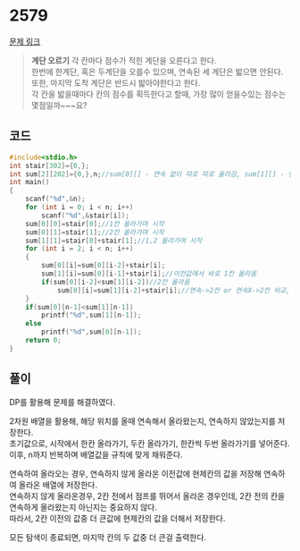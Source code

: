 # 2579

[문제 링크](https://www.acmicpc.net/problem/2579)

> __계단 오르기__
> 각 칸마다 점수가 적힌 계단을 오른다고 한다.  
> 한번에 한계단, 혹은 두계단을 오를수 있으며, 연속된 세 계단은 밟으면 안된다.  
> 또한, 마지막 도착 계단은 반드시 밟아야한다고 한다.  
> 각 칸을 밟을때마다 칸의 점수를 획득한다고 할때, 가장 많이 얻을수있는 점수는 몇점일까~~~요?  

## 코드

```c
#include<stdio.h>
int stair[302]={0,};
int sum[2][202]={0,},n;//sum[0][] - 연속 없이 따로 따로 올라감, sum[1][] - 연속해서 올라감, 다음은 무조건 2칸 가야됨
int main()
{
    scanf("%d",&n);
    for (int i = 0; i < n; i++)
        scanf("%d",&stair[i]);
    sum[0][0]=stair[0];//1칸 올라가며 시작
    sum[0][1]=stair[1];//2칸 올라가며 시작
    sum[1][1]=stair[0]+stair[1];//1,2 올라가며 시작
    for (int i = 2; i < n; i++)
    {
        sum[0][i]=sum[0][i-2]+stair[i];
        sum[1][i]=sum[0][i-1]+stair[i];//이전값에서 바로 1칸 올라옴
        if(sum[0][i-2]<sum[1][i-2])//2칸 올라옴
            sum[0][i]=sum[1][i-2]+stair[i];//연속->2칸 or 연속X->2칸 비교, 더 큰거 선택
    }
    if(sum[0][n-1]<sum[1][n-1])
        printf("%d",sum[1][n-1]);
    else
        printf("%d",sum[0][n-1]);
    return 0;
}
```

## 풀이

DP를 활용해 문제를 해결하였다.

2차원 배열을 활용해, 해당 위치를 올때 연속해서 올라왔는지, 연속하지 않았는지를 저장한다.  
초기값으로, 시작에서 한칸 올라가기, 두칸 올라가기, 한칸씩 두번 올라가기를 넣어준다.  
이후, n까지 반복하며 배열값을 규칙에 맞게 채워준다.  

연속하여 올라오는 경우, 연속하지 않게 올라온 이전값에 현제칸의 값을 저장해 연속하여 올라온 배열에 저장한다.  
연속하지 않게 올라온경우, 2칸 전에서 점프를 뛰어서 올라온 경우인데, 2칸 전의 칸을 연속하게 올라왔는지 아닌지는 중요하지 않다.  
따라서, 2칸 이전의 값중 더 큰값에 현제칸의 값을 더해서 저장한다.  

모든 탐색이 종료되면, 마지막 칸의 두 값중 더 큰걸 출력한다.